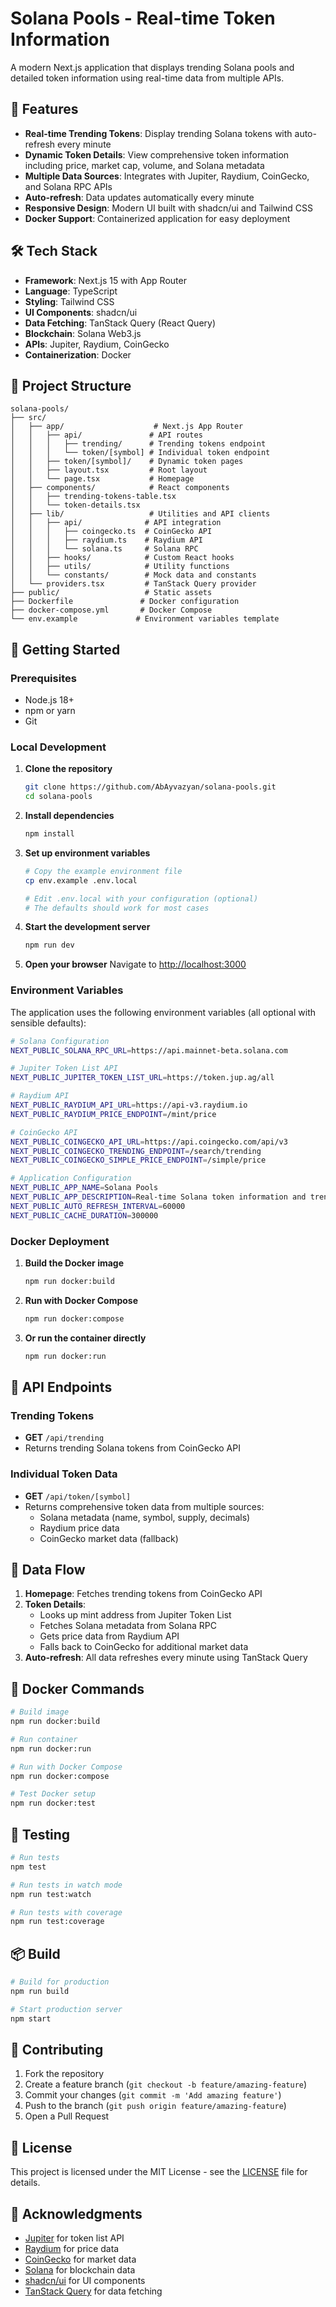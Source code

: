 # Solana Pools - Real-time Token Information

A modern Next.js application that displays trending Solana pools and detailed token information using real-time data from multiple APIs.

## 🚀 Features

- **Real-time Trending Tokens**: Display trending Solana tokens with auto-refresh every minute
- **Dynamic Token Details**: View comprehensive token information including price, market cap, volume, and Solana metadata
- **Multiple Data Sources**: Integrates with Jupiter, Raydium, CoinGecko, and Solana RPC APIs
- **Auto-refresh**: Data updates automatically every minute
- **Responsive Design**: Modern UI built with shadcn/ui and Tailwind CSS
- **Docker Support**: Containerized application for easy deployment

## 🛠️ Tech Stack

- **Framework**: Next.js 15 with App Router
- **Language**: TypeScript
- **Styling**: Tailwind CSS
- **UI Components**: shadcn/ui
- **Data Fetching**: TanStack Query (React Query)
- **Blockchain**: Solana Web3.js
- **APIs**: Jupiter, Raydium, CoinGecko
- **Containerization**: Docker

## 📁 Project Structure

```
solana-pools/
├── src/
│   ├── app/                    # Next.js App Router
│   │   ├── api/               # API routes
│   │   │   ├── trending/      # Trending tokens endpoint
│   │   │   └── token/[symbol] # Individual token endpoint
│   │   ├── token/[symbol]/    # Dynamic token pages
│   │   ├── layout.tsx         # Root layout
│   │   └── page.tsx           # Homepage
│   ├── components/            # React components
│   │   ├── trending-tokens-table.tsx
│   │   └── token-details.tsx
│   ├── lib/                   # Utilities and API clients
│   │   ├── api/              # API integration
│   │   │   ├── coingecko.ts  # CoinGecko API
│   │   │   ├── raydium.ts    # Raydium API
│   │   │   └── solana.ts     # Solana RPC
│   │   ├── hooks/            # Custom React hooks
│   │   ├── utils/            # Utility functions
│   │   └── constants/        # Mock data and constants
│   └── providers.tsx         # TanStack Query provider
├── public/                   # Static assets
├── Dockerfile               # Docker configuration
├── docker-compose.yml       # Docker Compose
└── env.example             # Environment variables template
```

## 🚀 Getting Started

### Prerequisites

- Node.js 18+
- npm or yarn
- Git

### Local Development

1. **Clone the repository**

   ```bash
   git clone https://github.com/AbAyvazyan/solana-pools.git
   cd solana-pools
   ```

2. **Install dependencies**

   ```bash
   npm install
   ```

3. **Set up environment variables**

   ```bash
   # Copy the example environment file
   cp env.example .env.local

   # Edit .env.local with your configuration (optional)
   # The defaults should work for most cases
   ```

4. **Start the development server**

   ```bash
   npm run dev
   ```

5. **Open your browser**
   Navigate to [http://localhost:3000](http://localhost:3000)

### Environment Variables

The application uses the following environment variables (all optional with sensible defaults):

```bash
# Solana Configuration
NEXT_PUBLIC_SOLANA_RPC_URL=https://api.mainnet-beta.solana.com

# Jupiter Token List API
NEXT_PUBLIC_JUPITER_TOKEN_LIST_URL=https://token.jup.ag/all

# Raydium API
NEXT_PUBLIC_RAYDIUM_API_URL=https://api-v3.raydium.io
NEXT_PUBLIC_RAYDIUM_PRICE_ENDPOINT=/mint/price

# CoinGecko API
NEXT_PUBLIC_COINGECKO_API_URL=https://api.coingecko.com/api/v3
NEXT_PUBLIC_COINGECKO_TRENDING_ENDPOINT=/search/trending
NEXT_PUBLIC_COINGECKO_SIMPLE_PRICE_ENDPOINT=/simple/price

# Application Configuration
NEXT_PUBLIC_APP_NAME=Solana Pools
NEXT_PUBLIC_APP_DESCRIPTION=Real-time Solana token information and trending pools
NEXT_PUBLIC_AUTO_REFRESH_INTERVAL=60000
NEXT_PUBLIC_CACHE_DURATION=300000
```

### Docker Deployment

1. **Build the Docker image**

   ```bash
   npm run docker:build
   ```

2. **Run with Docker Compose**

   ```bash
   npm run docker:compose
   ```

3. **Or run the container directly**
   ```bash
   npm run docker:run
   ```

## 📡 API Endpoints

### Trending Tokens

- **GET** `/api/trending`
- Returns trending Solana tokens from CoinGecko API

### Individual Token Data

- **GET** `/api/token/[symbol]`
- Returns comprehensive token data from multiple sources:
  - Solana metadata (name, symbol, supply, decimals)
  - Raydium price data
  - CoinGecko market data (fallback)

## 🔄 Data Flow

1. **Homepage**: Fetches trending tokens from CoinGecko API
2. **Token Details**:
   - Looks up mint address from Jupiter Token List
   - Fetches Solana metadata from Solana RPC
   - Gets price data from Raydium API
   - Falls back to CoinGecko for additional market data
3. **Auto-refresh**: All data refreshes every minute using TanStack Query

## 🐳 Docker Commands

```bash
# Build image
npm run docker:build

# Run container
npm run docker:run

# Run with Docker Compose
npm run docker:compose

# Test Docker setup
npm run docker:test
```

## 🧪 Testing

```bash
# Run tests
npm test

# Run tests in watch mode
npm run test:watch

# Run tests with coverage
npm run test:coverage
```

## 📦 Build

```bash
# Build for production
npm run build

# Start production server
npm start
```

## 🤝 Contributing

1. Fork the repository
2. Create a feature branch (`git checkout -b feature/amazing-feature`)
3. Commit your changes (`git commit -m 'Add amazing feature'`)
4. Push to the branch (`git push origin feature/amazing-feature`)
5. Open a Pull Request

## 📄 License

This project is licensed under the MIT License - see the [LICENSE](LICENSE) file for details.

## 🙏 Acknowledgments

- [Jupiter](https://jup.ag/) for token list API
- [Raydium](https://raydium.io/) for price data
- [CoinGecko](https://coingecko.com/) for market data
- [Solana](https://solana.com/) for blockchain data
- [shadcn/ui](https://ui.shadcn.com/) for UI components
- [TanStack Query](https://tanstack.com/query) for data fetching
